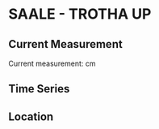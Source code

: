 # SAALE - TROTHA UP

## Current Measurement

Current measurement: <Value topic="rivers/pegel-online/SAALE/TROTHA UP/measurementValue"/> cm

## Time Series

<TimeSeries topic="rivers/pegel-online/SAALE/TROTHA UP/measurementValue" period="week" />

## Location

<WorldMap>
  <Marker lat="51.51425204126942" lon="11.954553184220048" labelTopic="rivers/pegel-online/SAALE/TROTHA UP" />
</WorldMap>
